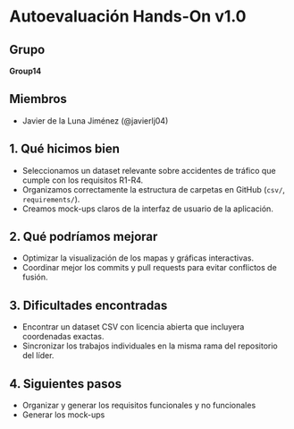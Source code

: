 # Autoevaluación Hands-On v1.0

## Grupo
**Group14**

## Miembros
- Javier de la Luna Jiménez (@javierlj04)

## 1. Qué hicimos bien
- Seleccionamos un dataset relevante sobre accidentes de tráfico que cumple con los requisitos R1-R4.
- Organizamos correctamente la estructura de carpetas en GitHub (`csv/`, `requirements/`).
- Creamos mock-ups claros de la interfaz de usuario de la aplicación.

## 2. Qué podríamos mejorar
- Optimizar la visualización de los mapas y gráficas interactivas.
- Coordinar mejor los commits y pull requests para evitar conflictos de fusión.

## 3. Dificultades encontradas
- Encontrar un dataset CSV con licencia abierta que incluyera coordenadas exactas.
- Sincronizar los trabajos individuales en la misma rama del repositorio del líder.

## 4. Siguientes pasos
- Organizar y generar los requisitos funcionales y no funcionales
- Generar los mock-ups
